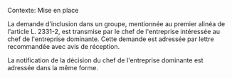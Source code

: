 Contexte: Mise en place

La demande d'inclusion dans un groupe, mentionnée au premier alinéa de l'article L. 2331-2, est transmise par le chef de l'entreprise intéressée au chef de l'entreprise dominante. Cette demande est adressée par lettre recommandée avec avis de réception.

La notification de la décision du chef de l'entreprise dominante est adressée dans la même forme.